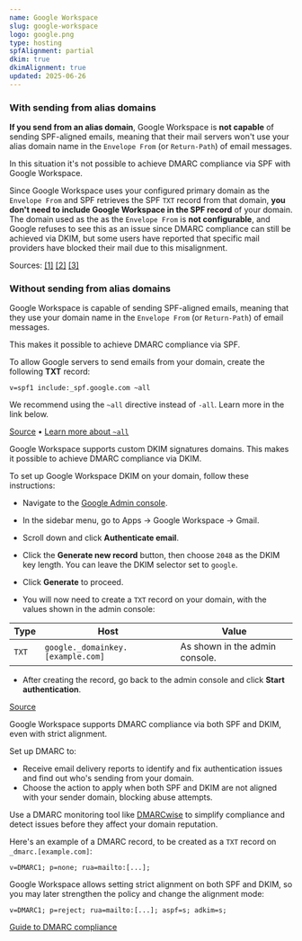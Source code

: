 ```yaml
---
name: Google Workspace
slug: google-workspace
logo: google.png
type: hosting
spfAlignment: partial
dkim: true
dkimAlignment: true
updated: 2025-06-26
---
```


<script>
  import DotsBadge from '$lib/mdsvex/dots-badge.svelte';
</script>

<Block title="SPF">

### With sending from alias domains

**If you send from an alias domain**, Google Workspace is **not capable** of sending SPF-aligned emails, meaning that their mail servers won't use your alias domain name in the `Envelope From` (or `Return-Path`) of email messages.

In this situation it's not possible to achieve DMARC compliance via SPF with Google Workspace.

Since Google Workspace uses your configured primary domain as the `Envelope From` and SPF retrieves the SPF `TXT` record from that domain, **you don't need to include Google Workspace in the SPF record** of your domain. The domain used as the as the `Envelope From` is **not configurable**, and Google refuses to see this as an issue since DMARC compliance can still be achieved via DKIM, but some users have reported that specific mail providers have blocked their mail due to this misalignment.

Sources: [\[1\]](https://support.google.com/a/thread/69536504/spf-alignment-when-sending-from-a-domain-alias) [\[2\]](https://www.youtube.com/watch?v=fi1xwO9zApo) [\[3\]](https://old.reddit.com/r/DMARC/comments/1i23w1l/help_requested_looking_for_an_actual_dmarc_expert/)

### Without sending from alias domains

Google Workspace is capable of sending SPF-aligned emails, meaning that they use your domain name in the `Envelope From` (or `Return-Path`) of email messages.

This makes it possible to achieve DMARC compliance via SPF.

To allow Google servers to send emails from your domain, create the following **TXT** record:

```
v=spf1 include:_spf.google.com ~all
```

We recommend using the `~all` directive instead of `-all`. Learn more in the link below.

[Source](https://support.google.com/a/answer/33786) • [Learn more about `~all`](https://dmarcwise.io/learn/email/spf/setup)

</Block>

<Block title="DKIM">

Google Workspace supports custom DKIM signatures domains. This makes it possible to achieve DMARC compliance via DKIM.

To set up Google Workspace DKIM on your domain, follow these instructions:

- Navigate to the [Google Admin console](https://admin.google.com).
- In the sidebar menu, go to Apps → Google Workspace → Gmail.
- Scroll down and click **Authenticate email**.
- Click the **Generate new record** button, then choose `2048` as the DKIM key length. You can leave the DKIM selector set to `google`.
- Click **Generate** to proceed.

- You will now need to create a `TXT` record on your domain, with the values shown in the admin console:

| Type  | Host                              | Value                          |
| ----- | --------------------------------- | ------------------------------ |
| `TXT` | `google._domainkey.[example.com]` | As shown in the admin console. |

- After creating the record, go back to the admin console and click **Start authentication**.

[Source](https://support.google.com/a/answer/174124)

</Block>

<Block title="DMARC">

Google Workspace supports DMARC compliance via both SPF and DKIM, even with strict alignment.

Set up DMARC to:

- Receive email delivery reports to identify and fix authentication issues and find out who's sending from your domain.
- Choose the action to apply when both SPF and DKIM are not aligned with your sender domain, blocking abuse attempts.

Use a DMARC monitoring tool like [DMARCwise](https://dmarcwise.io) to simplify compliance and detect issues before they affect your domain reputation.

Here's an example of a DMARC record, to be created as a `TXT` record on `_dmarc.[example.com]`:

```
v=DMARC1; p=none; rua=mailto:[...];
```

Google Workspace allows setting strict alignment on both SPF and DKIM, so you may later strengthen the policy and change the alignment mode:

```
v=DMARC1; p=reject; rua=mailto:[...]; aspf=s; adkim=s;
```

[Guide to DMARC compliance](https://dmarcwise.io/docs/guide-to-dmarc-compliance)

</Block>
